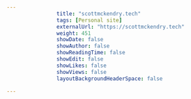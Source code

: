 ---
                title: "scottmckendry.tech"
                tags: [Personal site]
                externalUrl: "https://scottmckendry.tech"
                weight: 451
                showDate: false
                showAuthor: false
                showReadingTime: false
                showEdit: false
                showLikes: false
                showViews: false
                layoutBackgroundHeaderSpace: false
                ---
